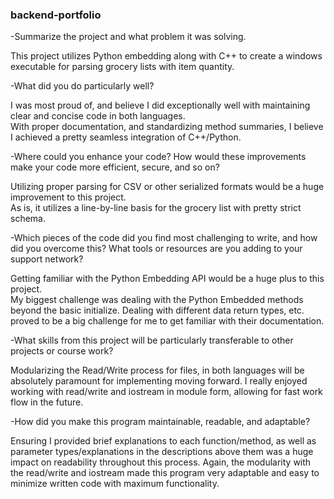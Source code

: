 ### backend-portfolio

-Summarize the project and what problem it was solving.

This project utilizes Python embedding along with C++ to create a windows executable for parsing grocery lists with item quantity.

-What did you do particularly well?

I was most proud of, and believe I did exceptionally well with maintaining clear and concise code in both languages.  
With proper documentation, and standardizing method summaries, I believe I achieved a pretty seamless integration of C++/Python.


-Where could you enhance your code? How would these improvements make your code more efficient, secure, and so on?

Utilizing proper parsing for CSV or other serialized formats would be a huge improvement to this project.  
As is, it utilizes a line-by-line basis for the grocery list with pretty strict schema.

-Which pieces of the code did you find most challenging to write, and how did you overcome this? What tools or resources are you adding to your support network?

Getting familiar with the Python Embedding API would be a huge plus to this project.  
My biggest challenge was dealing with the Python Embedded methods beyond the basic initialize. 
Dealing with different data return types, etc. proved to be a big challenge for me to get familiar with their documentation.

-What skills from this project will be particularly transferable to other projects or course work?

Modularizing the Read/Write process for files, in both languages will be absolutely paramount for implementing moving forward. 
I really enjoyed working with read/write and iostream in module form, allowing for fast work flow in the future.

-How did you make this program maintainable, readable, and adaptable?

Ensuring I provided brief explanations to each function/method, as well as parameter types/explanations in the descriptions
above them was a huge impact on readability throughout this process.  Again, the modularity with the read/write and iostream made this program very adaptable
and easy to minimize written code with maximum functionality.
